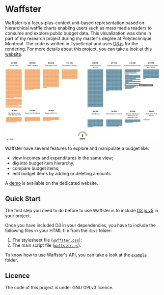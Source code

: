 Waffster
========

Waffster is a focus-plus-context unit-based representation based on hierarchical waffle charts enabling users such as 
mass media readers to consume and explore public budget data. This visualization was done in part of my research 
project during my master's degree at Polytechnique Montreal. The code is written in 
TypeScript and uses [D3.js](https://d3js.org/) for the rendering. For more details about this project, you can take a
look at this [website](https://www.antoinebeland.com/waffster).

![Waffster](./doc/teaser.svg)

Waffster have several features to explore and manipulate a budget like:
- view incomes and expenditures in the same view;
- dig into budget item hierarchy;
- compare budget items;
- edit budget items by adding or deleting amounts.

A [demo](https://www.antoinebeland.com/waffster#demo) is available on the dedicated website.

Quick Start
-----------
The first step you need to do before to use Waffster is to include [D3.js v5](https://github.com/d3/d3) in your 
project.

Once you have included D3 in your dependencies, you have to include the following files in your HTML file from the 
`dist` folder:
1. The stylesheet file ([`waffster.css`](https://raw.githubusercontent.com/antoinebeland/waffster/master/dist/waffster.css));
1. The main script file ([`waffster.js`](https://github.com/antoinebeland/waffster/blob/master/dist/waffster.js)).

To know how to use Waffster's API, you can take a look at the 
[`example`](https://github.com/antoinebeland/waffster/tree/master/example) folder.

Licence
-------
The code of this project is under GNU GPLv3 licence.
